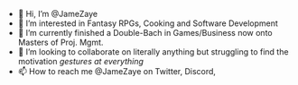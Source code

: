 - 👋 Hi, I’m @JameZaye
- 👀 I’m interested in Fantasy RPGs, Cooking and Software Development
- 🌱 I’m currently finished a Double-Bach in Games/Business now onto Masters of Proj. Mgmt.
- 💞️ I’m looking to collaborate on literally anything but struggling to find the motivation *gestures at everything*
- 📫 How to reach me @JameZaye on Twitter, Discord, 

<!---
JameZaye/JameZaye is a ✨ special ✨ repository because its `README.md` (this file) appears on your GitHub profile.
You can click the Preview link to take a look at your changes.
--->
